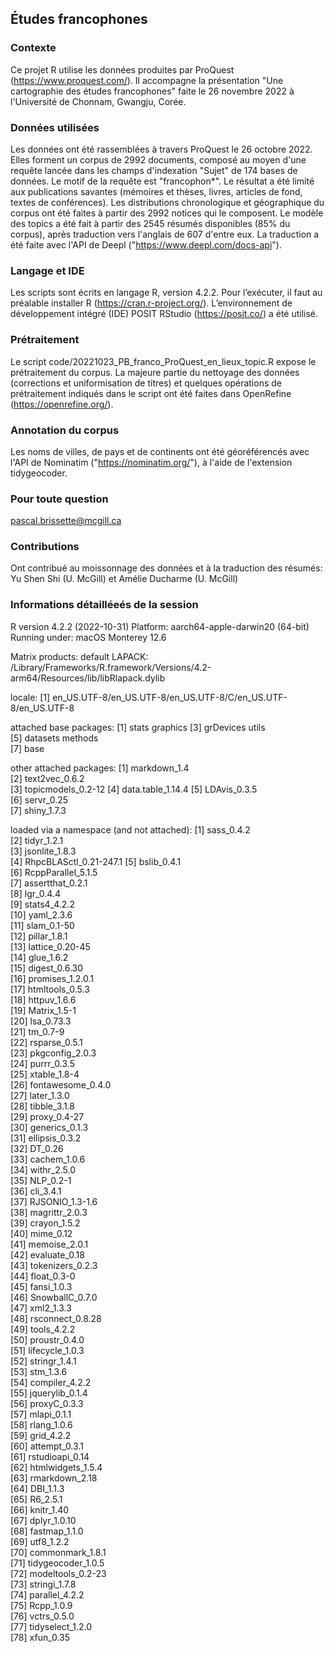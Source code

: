 ## Études francophones

### Contexte
Ce projet R utilise les données produites par ProQuest (https://www.proquest.com/). Il accompagne la présentation "Une cartographie des études francophones" faite le 26 novembre 2022 à l'Université de Chonnam, Gwangju, Corée.

### Données utilisées
Les données ont été rassemblées à travers ProQuest le 26 octobre 2022. Elles forment un corpus de 2992 documents, composé au moyen d'une requête lancée dans les champs d'indexation "Sujet" de 174 bases de données. Le motif de la requête est "francophon\*". Le résultat a été limité aux publications savantes (mémoires et thèses, livres, articles de fond, textes de conférences). Les distributions chronologique et géographique du corpus ont été faites à partir des 2992 notices qui le composent. Le modèle des topics a été fait à partir des 2545 résumés disponibles (85% du corpus), après traduction vers l'anglais de 607 d'entre eux. La traduction a été faite avec l'API de Deepl ("https://www.deepl.com/docs-api").

### Langage et IDE
Les scripts sont écrits en langage R, version 4.2.2. Pour l’exécuter, il faut au préalable installer R (https://cran.r-project.org/). L’environnement de développement intégré (IDE)  POSIT RStudio (https://posit.co/) a été utilisé.

### Prétraitement
Le script code/20221023_PB_franco_ProQuest_en_lieux_topic.R expose le prétraitement du corpus. La majeure partie du nettoyage des données (corrections et uniformisation de titres) et quelques opérations de prétraitement indiqués dans le script ont été faites dans OpenRefine (https://openrefine.org/).

### Annotation du corpus
Les noms de villes, de pays et de continents ont été géoréférencés avec l'API de Nominatim ("https://nominatim.org/"), à l'aide de l'extension tidygeocoder. 

### Pour toute question
pascal.brissette@mcgill.ca

### Contributions
Ont contribué au moissonnage des données et à la traduction des résumés: Yu Shen Shi (U. McGill) et Amélie Ducharme (U. McGill)

### Informations détailléeés de la session
R version 4.2.2 (2022-10-31)Platform: aarch64-apple-darwin20 (64-bit)Running under: macOS Monterey 12.6Matrix products: defaultLAPACK: /Library/Frameworks/R.framework/Versions/4.2-arm64/Resources/lib/libRlapack.dyliblocale:[1] en_US.UTF-8/en_US.UTF-8/en_US.UTF-8/C/en_US.UTF-8/en_US.UTF-8attached base packages:[1] stats     graphics [3] grDevices utils    [5] datasets  methods  [7] base     other attached packages:[1] markdown_1.4      [2] text2vec_0.6.2    [3] topicmodels_0.2-12[4] data.table_1.14.4 [5] LDAvis_0.3.5      [6] servr_0.25        [7] shiny_1.7.3       loaded via a namespace (and not attached): [1] sass_0.4.2             [2] tidyr_1.2.1            [3] jsonlite_1.8.3         [4] RhpcBLASctl_0.21-247.1 [5] bslib_0.4.1            [6] RcppParallel_5.1.5     [7] assertthat_0.2.1       [8] lgr_0.4.4              [9] stats4_4.2.2          [10] yaml_2.3.6            [11] slam_0.1-50           [12] pillar_1.8.1          [13] lattice_0.20-45       [14] glue_1.6.2            [15] digest_0.6.30         [16] promises_1.2.0.1      [17] htmltools_0.5.3       [18] httpuv_1.6.6          [19] Matrix_1.5-1          [20] lsa_0.73.3            [21] tm_0.7-9              [22] rsparse_0.5.1         [23] pkgconfig_2.0.3       [24] purrr_0.3.5           [25] xtable_1.8-4          [26] fontawesome_0.4.0     [27] later_1.3.0           [28] tibble_3.1.8          [29] proxy_0.4-27          [30] generics_0.1.3        [31] ellipsis_0.3.2        [32] DT_0.26               [33] cachem_1.0.6          [34] withr_2.5.0           [35] NLP_0.2-1             [36] cli_3.4.1             [37] RJSONIO_1.3-1.6       [38] magrittr_2.0.3        [39] crayon_1.5.2          [40] mime_0.12             [41] memoise_2.0.1         [42] evaluate_0.18         [43] tokenizers_0.2.3      [44] float_0.3-0           [45] fansi_1.0.3           [46] SnowballC_0.7.0       [47] xml2_1.3.3            [48] rsconnect_0.8.28      [49] tools_4.2.2           [50] proustr_0.4.0         [51] lifecycle_1.0.3       [52] stringr_1.4.1         [53] stm_1.3.6             [54] compiler_4.2.2        [55] jquerylib_0.1.4       [56] proxyC_0.3.3          [57] mlapi_0.1.1           [58] rlang_1.0.6           [59] grid_4.2.2            [60] attempt_0.3.1         [61] rstudioapi_0.14       [62] htmlwidgets_1.5.4     [63] rmarkdown_2.18        [64] DBI_1.1.3             [65] R6_2.5.1              [66] knitr_1.40            [67] dplyr_1.0.10          [68] fastmap_1.1.0         [69] utf8_1.2.2            [70] commonmark_1.8.1      [71] tidygeocoder_1.0.5    [72] modeltools_0.2-23     [73] stringi_1.7.8         [74] parallel_4.2.2        [75] Rcpp_1.0.9            [76] vctrs_0.5.0           [77] tidyselect_1.2.0      [78] xfun_0.35             
